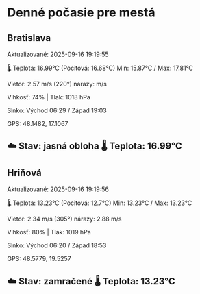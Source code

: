 ﻿# Denné počasie pre mestá

## Bratislava
Aktualizované: 2025-09-16 19:19:55

🌡️ Teplota: 16.99°C 
(Pocitová: 16.68°C)
Min: 15.87°C / Max: 17.81°C

Vietor: 2.57 m/s    (220°) 
nárazy:  m/s

Vlhkosť: 74% | Tlak: 1018 hPa

Slnko: Východ 06:29 / Západ 19:03

GPS: 48.1482, 17.1067

☁️ Stav: jasná obloha        🌡️ Teplota: 16.99°C
---

## Hriňová
Aktualizované: 2025-09-16 19:19:56

🌡️ Teplota: 13.23°C 
(Pocitová: 12.7°C)
Min: 13.23°C / Max: 13.23°C

Vietor: 2.34 m/s (305°)
nárazy: 2.88 m/s

Vlhkosť: 80% | Tlak: 1019 hPa

Slnko: Východ 06:20 / Západ 18:53

GPS: 48.5779, 19.5257

☁️ Stav: zamračené        🌡️ Teplota: 13.23°C
---
